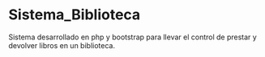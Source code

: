 # Sistema_Biblioteca
Sistema desarrollado en php y bootstrap para llevar el control de prestar y devolver libros en un biblioteca.
